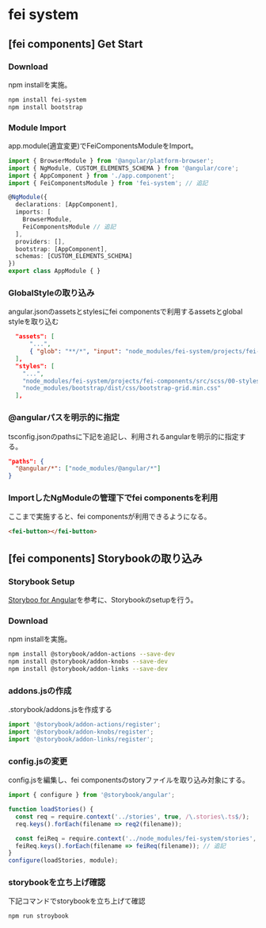 # fei system

## [fei components] Get Start

### Download

npm installを実施。
```sh
npm install fei-system
npm install bootstrap
```

### Module Import

app.module(適宜変更)でFeiComponentsModuleをImport。

```ts:app.module.ts
import { BrowserModule } from '@angular/platform-browser';
import { NgModule, CUSTOM_ELEMENTS_SCHEMA } from '@angular/core';
import { AppComponent } from './app.component';
import { FeiComponentsModule } from 'fei-system'; // 追記

@NgModule({
  declarations: [AppComponent],
  imports: [
    BrowserModule,
    FeiComponentsModule // 追記
  ],
  providers: [],
  bootstrap: [AppComponent],
  schemas: [CUSTOM_ELEMENTS_SCHEMA]
})
export class AppModule { }
```

### GlobalStyleの取り込み

angular.jsonのassetsとstylesにfei componentsで利用するassetsとglobal styleを取り込む

```json:angular.json
  "assets": [
      "...",
      { "glob": "**/*", "input": "node_modules/fei-system/projects/fei-components/src/assets/", "output": "/assets/"}
  ],
  "styles": [
    "...",
    "node_modules/fei-system/projects/fei-components/src/scss/00-styles.scss",
    "node_modules/bootstrap/dist/css/bootstrap-grid.min.css"
  ],
```

### @angularパスを明示的に指定

tsconfig.jsonのpathsに下記を追記し、利用されるangularを明示的に指定する。

```json:tsconfig.json
"paths": {
  "@angular/*": ["node_modules/@angular/*"]
}
```

### ImportしたNgModuleの管理下でfei componentsを利用

ここまで実施すると、fei componentsが利用できるようになる。

```html
<fei-button></fei-button>
```

## [fei components] Storybookの取り込み

### Storybook Setup

[Storyboo for Angular](https://storybook.js.org/docs/guides/guide-angular/)を参考に、Storybookのsetupを行う。

### Download

npm installを実施。

```sh
npm install @storybook/addon-actions --save-dev
npm install @storybook/addon-knobs --save-dev
npm install @storybook/addon-links --save-dev
```

### addons.jsの作成

.storybook/addons.jsを作成する

```js:addons.js
import '@storybook/addon-actions/register';
import '@storybook/addon-knobs/register';
import '@storybook/addon-links/register';
```

### config.jsの変更

config.jsを編集し、fei componentsのstoryファイルを取り込み対象にする。

```js:config.js
import { configure } from '@storybook/angular';

function loadStories() {
  const req = require.context('../stories', true, /\.stories\.ts$/);
  req.keys().forEach(filename => req2(filename));

  const feiReq = require.context('../node_modules/fei-system/stories', true, /\.stories\.ts$/); // 追記
  feiReq.keys().forEach(filename => feiReq(filename)); // 追記
}
configure(loadStories, module);
```

### storybookを立ち上げ確認

下記コマンドでstorybookを立ち上げて確認

```sh
npm run stroybook
```
